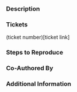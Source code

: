 ### Description ###


### Tickets ###
(ticket number)[ticket link]

### Steps to Reproduce ###


### Co-Authored By ###


### Additional Information ###

